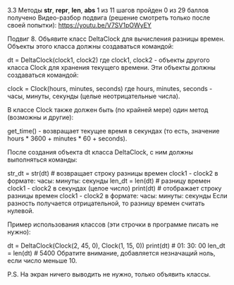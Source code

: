 3.3 Методы __str__, __repr__, __len__, __abs__
1 из 11 шагов пройден
0 из 29 баллов  получено
Видео-разбор подвига (решение смотреть только после своей попытки): https://youtu.be/V7SV1pOWyEY

Подвиг 8. Объявите класс DeltaClock для вычисления разницы времен. Объекты этого класса должны создаваться командой:

dt = DeltaClock(clock1, clock2)
где clock1, clock2 - объекты другого класса Clock для хранения текущего времени. Эти объекты должны создаваться командой:

clock = Clock(hours, minutes, seconds)
где hours, minutes, seconds - часы, минуты, секунды (целые неотрицательные числа).

В классе Clock также должен быть (по крайней мере) один метод (возможны и другие):

get_time() - возвращает текущее время в секундах (то есть, значение hours * 3600 + minutes * 60 + seconds).

После создания объекта dt класса DeltaClock, с ним должны выполняться команды:

str_dt = str(dt)   # возвращает строку разницы времен clock1 - clock2 в формате: часы: минуты: секунды
len_dt = len(dt)   # разницу времен clock1 - clock2 в секундах (целое число)
print(dt)   # отображает строку разницы времен clock1 - clock2 в формате: часы: минуты: секунды
Если разность получается отрицательной, то разницу времен считать нулевой.

Пример использования классов (эти строчки в программе писать не нужно):

dt = DeltaClock(Clock(2, 45, 0), Clock(1, 15, 0))
print(dt) # 01: 30: 00
len_dt = len(dt) # 5400
Обратите внимание, добавляется незначащий ноль, если число меньше 10.

P.S. На экран ничего выводить не нужно, только объявить классы.
